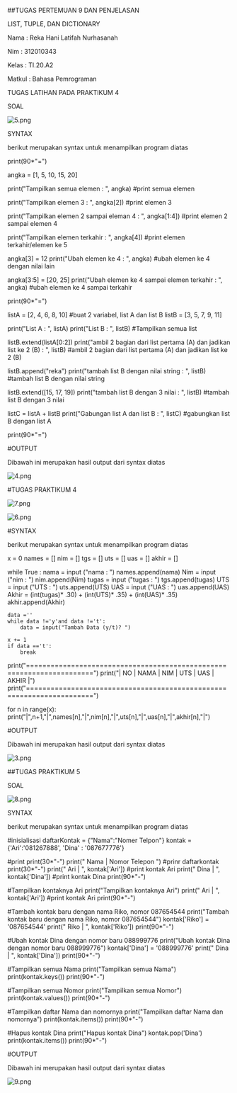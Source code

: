 ##TUGAS PERTEMUAN 9 DAN PENJELASAN

LIST, TUPLE, DAN DICTIONARY

Nama : Reka Hani Latifah Nurhasanah

Nim : 312010343

Kelas : TI.20.A2

Matkul : Bahasa Pemrograman

TUGAS LATIHAN PADA PRAKTIKUM 4

SOAL

![5.png](/gambar/5.png)

SYNTAX

berikut merupakan syntax untuk menampilkan program diatas


print(90*"=")

angka = [1, 5, 10, 15, 20]

print("Tampilkan semua elemen : ", angka) #print semua elemen

print("Tampilkan elemen 3 : ", angka[2]) #print elemen 3

print("Tampilkan elemen 2 sampai eleman 4 : ", angka[1:4]) #print elemen 2 sampai elemen 4

print("Tampilkan elemen terkahir : ", angka[4]) #print elemen terkahir/elemen ke 5

angka[3] = 12
print("Ubah elemen ke 4 : ", angka) #ubah elemen ke 4 dengan nilai lain

angka[3:5] = [20, 25]
print("Ubah elemen ke 4 sampai elemen terkahir : ", angka) #ubah elemen ke 4 sampai terkahir

print(90*"=")

listA = [2, 4, 6, 8, 10] #buat 2 variabel, list A dan list B
listB = [3, 5, 7, 9, 11] 

print("List A : ", listA)
print("List B : ", listB) #Tampilkan semua list

listB.extend(listA[0:2])
print("ambil 2 bagian dari list pertama (A) dan jadikan list ke 2 (B) : ", listB) #ambil 2 bagian dari list pertama (A) dan jadikan list ke 2 (B)

listB.append("reka")
print("tambah list B dengan nilai string : ", listB) #tambah list B dengan nilai string

listB.extend([15, 17, 19])
print("tambah list B dengan 3 nilai : ", listB) #tambah list B dengan 3 nilai

listC = listA + listB
print("Gabungan list A dan list B : ", listC) #gabungkan list B dengan list A

print(90*"=")

#OUTPUT

Dibawah ini merupakan hasil output dari syntax diatas

![4.png](/gambar/4.png)

#TUGAS PRAKTIKUM 4

![7.png](/gambar/7.png)

![6.png](/gambar/6.png)

#SYNTAX

berikut merupakan syntax untuk menampilkan program diatas

x = 0
names = []
nim = []
tgs = []
uts = []
uas = []
akhir = []

while True :
    nama = input ("nama : ")
    names.append(nama)
    Nim = input ("nim : ")
    nim.append(Nim)
    tugas = input ("tugas : ")
    tgs.append(tugas)
    UTS = input ("UTS : ")
    uts.append(UTS)
    UAS = input ("UAS : ")
    uas.append(UAS)
    Akhir = (int(tugas)* .30) + (int(UTS)* .35) + (int(UAS)* .35)
    akhir.append(Akhir)
    
    data =''
    while data !='y'and data !='t':
        data = input("Tambah Data (y/t)? ")
        
    x += 1
    if data =='t':
        break

print("======================================================================")
print("| NO |     NAMA      |      NIM      |    UTS    |   UAS    |   AKHIR  |")
print("======================================================================")

for n in range(x):
    print("|",n+1,"|",names[n],"|",nim[n],"|",uts[n],"|",uas[n],"|",akhir[n],"|")

#OUTPUT

Dibawah ini merupakan hasil output dari syntax diatas

![3.png](/gambar/3.png)

##TUGAS PRAKTIKUM 5

SOAL

![8.png](/gambar/8.png)

SYNTAX

berikut merupakan syntax untuk menampilkan program diatas

#inisialisasi
daftarKontak = {"Nama":"Nomer Telpon"}
kontak       = {'Ari':'081267888', 'Dina' : '087677776'}

#print
print(30*"-")
print("    Nama    |  Nomor Telepon  ") #prinr daftarkontak
print(30*"-")
print("    Ari     | ", kontak['Ari']) #print kontak Ari
print("    Dina    | ", kontak['Dina']) #print kontak Dina
print(90*"-")

#Tampilkan kontaknya Ari
print("Tampilkan kontaknya Ari")
print("    Ari     | ", kontak['Ari']) #print kontak Ari
print(90*"-")

#Tambah kontak baru dengan nama Riko, nomor 087654544
print("Tambah kontak baru dengan nama Riko, nomor 087654544")
kontak['Riko'] = '087654544'
print("    Riko    | ", kontak['Riko'])
print(90*"-")

#Ubah kontak Dina dengan nomor baru 088999776
print("Ubah kontak Dina dengan nomor baru 088999776")
kontak['Dina'] = '088999776'
print("    Dina    | ", kontak['Dina'])
print(90*"-")

#Tampilkan semua Nama
print("Tampilkan semua Nama")
print(kontak.keys())
print(90*"-")

#Tampilkan semua Nomor
print("Tampilkan semua Nomor")
print(kontak.values())
print(90*"-")

#Tampilkan daftar Nama dan nomornya
print("Tampilkan daftar Nama dan nomornya")
print(kontak.items())
print(90*"-")

#Hapus kontak Dina
print("Hapus kontak Dina")
kontak.pop('Dina')
print(kontak.items())
print(90*"-")

#OUTPUT

Dibawah ini merupakan hasil output dari syntax diatas

![9.png](/gambar/9.png)

